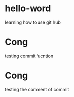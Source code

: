 # hello-word
learning how to use git hub
# Cong
testing commit fucntion
# Cong
testing the comment of commit
